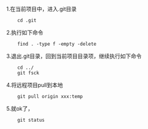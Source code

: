 1.在当前项目中，进入.git目录
```
    cd .git
```
2.执行如下命令
```
    find . -type f -empty -delete
```

3.退出.git目录，回到当前项目目录项，继续执行如下命令
```
    cd ../
    git fsck
```

4.将远程项目pull到本地
```
    git pull origin xxx:temp
```

5.就ok了，
```
    git status
```
